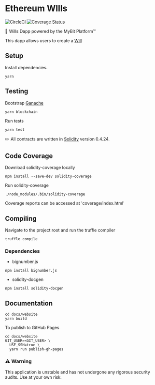 # Ethereum WIlls
[![CircleCI](https://circleci.com/gh/MyBitFoundation/MyBit-Will.tech.svg?style=shield)](https://circleci.com/gh/MyBitFoundation/MyBit-Will.tech) [![Coverage Status](https://coveralls.io/repos/github/MyBitFoundation/MyBit-Will.tech/badge.svg?branch=feature%2Fcoverage)](https://coveralls.io/github/MyBitFoundation/MyBit-Will.tech?branch=feature%2Fcoverage)

:ticket: Wills Dapp powered by the MyBit Platform™

This dapp allows users to create a [Will](https://en.wikipedia.org/wiki/Will_and_testament)


## Setup

Install dependencies.

`yarn`

## Testing

Bootstrap [Ganache](https://truffleframework.com/ganache)

`yarn blockchain`

Run tests

`yarn test`

✏️ All contracts are written in [Solidity](https://solidity.readthedocs.io/en/v0.4.24/) version 0.4.24.


## Code Coverage

Download solidity-coverage locally

`npm install --save-dev solidity-coverage`

Run solidity-coverage

`./node_modules/.bin/solidity-coverage`

Coverage reports can be accessed at 'coverage/index.html'


## Compiling 
Navigate to the project root and run the truffle compiler

`truffle compile` 

### Dependencies 

* bignumber.js   

`npm install bignumber.js`

* solidity-docgen 

 `npm install solidity-docgen`

## Documentation

```
cd docs/website
yarn build
```

To publish to GitHub Pages

```
cd docs/website
GIT_USER=<GIT_USER> \
  USE_SSH=true \
  yarn run publish-gh-pages
```

### ⚠️ Warning
This application is unstable and has not undergone any rigorous security audits. Use at your own risk.
